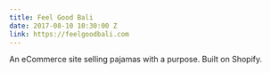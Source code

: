 ```yaml
---
title: Feel Good Bali
date: 2017-08-10 10:30:00 Z
link: https://feelgoodbali.com
---
```


An eCommerce site selling pajamas with a purpose. Built on Shopify.
